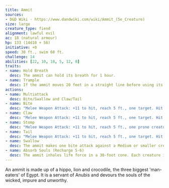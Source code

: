 ```yaml
---
title: Ammit
sources:
- D&D Wiki - https://www.dandwiki.com/wiki/Ammit_(5e_Creature)
size: large
creature_type: fiend
alignment: lawful evil
ac: 18 (natural armour)
hp: 133 (14d10 + 56)
initiative: +0
speed: 30 ft., swim 60 ft.
challenge: 14
abilities: [22, 10, 18, 5, 12, 8]
traits:
- name: Hold Breath
  desc: The ammit can hold its breath for 1 hour.
- name: Trample
  desc: If the ammit moves 20 feet in a straight line before using its bite attack and the attack misses, the target must make a DC 16 Strength saving throw. On a failure, the target is knocked prone and the ammit can make a stomp attack against it as a bonus action.
actions:
- name: Multiattack
  desc: Bite/Swallow and Claw/Tail
- name: Bite
  desc: "Melee Weapon Attack: +11 to hit, reach 5 ft., one target. Hit: 22 (3d10 + 6) piercing damage, and the target is grappled (escape DC 16). Until this grapple ends, the target is restrained and the ammit can't bite another target or use Absorb Souls."
- name: Claw
  desc: "Melee Weapon Attack: +11 to hit, reach 5 ft., one target. Hit: 28 (4d10 + 6) slashing damage."
- name: Stomp
  desc: "Melee Weapon Attack: +11 to hit, reach 5 ft., one prone creature. Hit: 28 (4d10 + 6) bludgeoning damage."
- name: Tail
  desc: "Melee Weapon Attack: +11 to hit, reach 5 ft., one target. Hit: 28 (4d10 + 6) bludgeoning damage."
- name: Swallow
  desc: The ammit makes one bite attack against a Medium or smaller creature it is grappling. If the attack hits, the target takes the bite's damage, the target is swallowed, and the grapple ends. While swallowed, the creature is blinded and restrained, it has total cover against attacks and other effects outside the ammit, and it takes 10 (3d6) acid damage at the start of each of the ammit's turns. If the ammit takes 25 damage or more on a single turn from a creature inside it, the ammit must succeed on a DC 22 Constitution saving throw at the end of that turn or regurgitate all swallowed creatures, which fall prone in a space within 10 feet of the ammit. If the ammit dies, a swallowed creature is no longer restrained by it and can escape from the corpse by using 10 feet of movement, exiting prone.
- name: Absorb Souls (Recharge 5-6)
  desc: The ammit inhales life force in a 30-foot cone. Each creature in that area must make a DC 17 Constitution saving throw, taking 21 (6d6) necrotic damage on a failed save, or half as much damage on a successful one. If a creature fails its saving throw by 5 or more, it is swallowed by the ammit (see Swallow above).
---
```


An ammit is made up of a hippo, lion and crocodile, the three biggest 'man-eaters' of Egypt. It is a servant of Anubis and devours the souls of the wicked, impure and unworthy.
